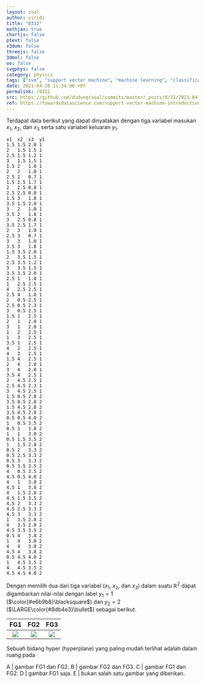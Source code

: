 ```yaml
---
layout: soal
author: viridi
title: "0312"
mathjax: true
chartjs: false
ptext: false
x3dom: false
threejs: false
3dmol: false
oo: false
svgphys: false
category: physics
tags: ["svm", "support vector machine", "machine learning", "classification", "fi3201", "2020-2"]
date: 2021-04-28 11:34:00 +07
permalink: /0312
src: https://github.com/dudung/soal/commits/master/_posts/0/31/2021-04-28-ml-svm-2.md
ref: https://towardsdatascience.com/support-vector-machine-introduction-to-machine-learning-algorithms-934a444fca47
---
```

Terdapat data berikut yang dapat dinyatakan dengan tiga variabel masukan $x_1$, $x_2$, dan $x_3$ serta satu variabel keluaran $y_1$.

```
x1	x2	x3	y1
1.5	1.5	2.0	1
2	1.5	1.5	1
2.5	1.5	1.2	1
3	1.5	1.5	1
1.5	2	1.8	1
2	2	1.0	1
2.5	2	0.7	1
1.5	2.5	1.7	1
2	2.5	0.8	1
2.5	2.5	0.0	1
1.5	3	1.8	1
3.5	1.5	2.0	1
3	2	1.0	1
3.5	2	1.8	1
3	2.5	0.8	1
3.5	2.5	1.7	1
2	3	1.0	1
2.5	3	0.7	1
3	3	1.0	1
3.5	3	1.8	1
1.5	3.5	2.0	1
2	3.5	1.5	1
2.5	3.5	1.2	1
3	3.5	1.5	1
3.5	3.5	2.0	1
2.5	1	1.8	1
1	2.5	2.5	1
4	2.5	2.5	1
2.5	4	1.8	1
2	0.5	2.5	1
2.5	0.5	2.3	1
3	0.5	2.5	1
1.5	1	2.5	1
2	1	2.0	1
3	1	2.0	1
1	2	2.5	1
1	3	2.5	1
3.5	1	2.5	1
4	2	2.5	1
4	3	2.5	1
1.5	4	2.5	1
2	4	2.0	1
3	4	2.0	1
3.5	4	2.5	1
2	4.5	2.5	1
2.5	4.5	2.3	1
3	4.5	2.5	1
1.5	0.5	2.8	2
3.5	0.5	2.8	2
1.5	4.5	2.8	2
3.5	4.5	2.8	2
0.5	0.5	4.0	2
1	0.5	3.5	2
0.5	1	3.8	2
1	1	3.0	2
0.5	1.5	3.5	2
1	1.5	2.8	2
0.5	2	3.3	2
0.5	2.5	3.3	2
0.5	3	3.3	2
0.5	3.5	3.5	2
4	0.5	3.5	2
4.5	0.5	4.0	2
4	1	3.0	2
4.5	1	3.8	2
4	1.5	2.8	2
4.5	1.5	3.5	2
4.5	2	3.3	2
4.5	2.5	3.3	2
4.5	3	3.3	2
1	3.5	2.8	2
4	3.5	2.8	2
4.5	3.5	3.5	2
0.5	4	3.8	2
1	4	3.0	2
4	4	3.0	2
4.5	4	3.8	2
0.5	4.5	4.0	2
1	4.5	3.5	2
4	4.5	3.5	2
4.5	4.5	4.0	2
```

Dengan memilih dua dari tiga variabel ($x_1$, $x_2$, dan $x_3$) dalam suatu $\mathbb{R}^2$ dapat digambarkan nilai-nilai dengan label $y_1 = 1$ ($\color{#e6b9b8}\blacksquare$) dan $y_2 = 2$ ($\LARGE\color{#8db4e3}\bullet$) sebagai berikut.

FG1 | FG2 | FG3
:-: | :-: | :-:
![]({{site.baseurl}}/assets/img/0/31/0312a.png) | ![]({{site.baseurl}}/assets/img/0/31/0312b.png) | ![]({{site.baseurl}}/assets/img/0/31/0312c.png)

Sebuah bidang hyper (hyperplane) yang paling mudah terlihat adalah dalam ruang pada

A | gambar FG1 dan FG2.
B | gambar FG2 dan FG3.
C | gambar FG1 dan FG2.
D | gambar FG1 saja.
E | bukan salah satu gambar yang diberikan.
